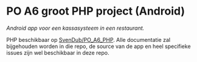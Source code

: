 PO A6 groot PHP project (Android)
=================================
*Android app voor een kassasysteem in een restaurant.*

PHP beschikbaar op [SvenDub/PO_A6_PHP](https://github.com/SvenDub/PO_A6_PHP). Alle documentatie zal bijgehouden worden in die repo, de source van de app en heel specifieke issues zijn wel beschikbaar in deze repo.
